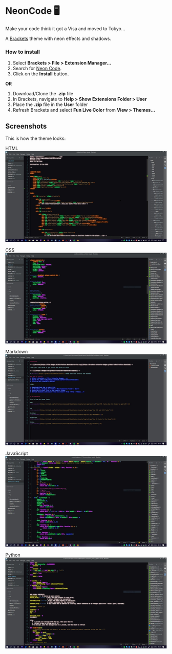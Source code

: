 # NeonCode 🖥

 Make your code think it got a Visa and moved to Tokyo...

A [Brackets](https://github.com/adobe/brackets/) theme with neon effects and shadows.

### How to install
1. Select **Brackets > File > Extension Manager...**
2. Search for [Neon Code](https://github.com/kelvinelove/neoncode/).
3. Click on the **Install** button.

**OR**

1. Download/Clone the **.zip** file
2. In Brackets, navigate to **Help > Show Extensions Folder > User**
3. Place the **.zip** file in the **User** folder
4. Refresh Brackets and select **Fun Live Color** from **View > Themes...**


## Screenshots

This is how the theme looks:

HTML
[![Screenshot](https://github.com/kelvinelove/neoncode/blob/master/assets/ss1.jpg "How HTML looks when the theme is applied")](#)


CSS
[![Screenshot](https://github.com/kelvinelove/neoncode/blob/master/assets/ss2.jpg?raw=true "How CSS and LESS looks")](#)

Markdown
[![Screenshot](https://github.com/kelvinelove/neoncode/blob/master/assets/ss3.jpg?raw=true "Markdown")](#)

JavaScript
[![Screenshot](https://github.com/kelvinelove/neoncode/blob/master/assets/ss4.jpg?raw=true "How JS looks in the theme")](#)

Python
[![Screenshot](https://github.com/kelvinelove/neoncode/blob/master/assets/ss5.jpg?raw=true "Python")](#)
